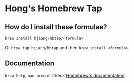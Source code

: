 # Hong's Homebrew Tap

## How do I install these formulae?

`brew install hjiang/hbtap/<formula>`

Or `brew tap hjiang/hbtap` and then `brew install <formula>`.

## Documentation

`brew help`, `man brew` or check [Homebrew's documentation](https://docs.brew.sh).
